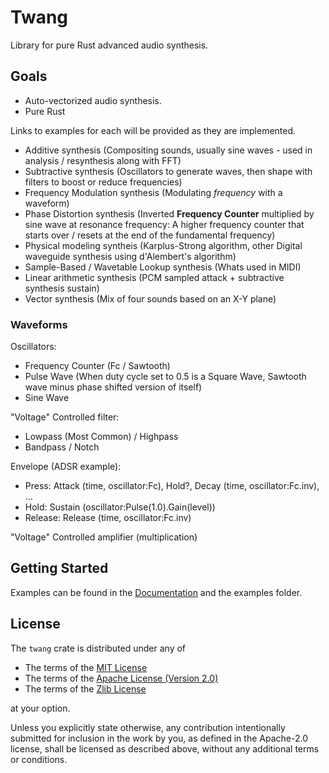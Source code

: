 # Twang
Library for pure Rust advanced audio synthesis.

## Goals
- Auto-vectorized audio synthesis.
- Pure Rust

Links to examples for each will be provided as they are implemented.
- Additive synthesis (Compositing sounds, usually sine waves - used in analysis
  / resynthesis along with FFT)
- Subtractive synthesis (Oscillators to generate waves, then shape with filters
  to boost or reduce frequencies)
- Frequency Modulation synthesis (Modulating *frequency* with a waveform)
- Phase Distortion synthesis (Inverted **Frequency Counter** multiplied by sine
  wave at resonance frequency: A higher frequency counter that starts over /
  resets at the end of the fundamental frequency)
- Physical modeling syntheis (Karplus-Strong algorithm, other Digital waveguide
  synthesis using d'Alembert's algorithm)
- Sample-Based / Wavetable Lookup synthesis (Whats used in MIDI)
- Linear arithmetic synthesis (PCM sampled attack + subtractive synthesis
  sustain)
- Vector synthesis (Mix of four sounds based on an X-Y plane)

### Waveforms
Oscillators:
- Frequency Counter (Fc / Sawtooth)
- Pulse Wave (When duty cycle set to 0.5 is a Square Wave, Sawtooth wave minus
  phase shifted version of itself)
- Sine Wave

"Voltage" Controlled filter:
- Lowpass (Most Common) / Highpass
- Bandpass / Notch

Envelope (ADSR example):
- Press: Attack (time, oscillator:Fc), Hold?, Decay (time, oscillator:Fc.inv), …
- Hold: Sustain (oscillator:Pulse(1.0).Gain(level))
- Release: Release (time, oscillator:Fc.inv)

"Voltage" Controlled amplifier (multiplication)

## Getting Started
Examples can be found in the [Documentation](https://docs.rs/twang) and the
examples folder.

## License
The `twang` crate is distributed under any of

- The terms of the
  [MIT License](https://github.com/AldaronLau/twang/blob/master/LICENSE-MIT)
- The terms of the
  [Apache License (Version 2.0)](https://github.com/AldaronLau/twang/blob/master/LICENSE-APACHE)
- The terms of the
  [Zlib License](https://github.com/AldaronLau/twang/blob/master/LICENSE-ZLIB)

at your option.

Unless you explicitly state otherwise, any contribution intentionally submitted
for inclusion in the work by you, as defined in the Apache-2.0 license, shall be
licensed as described above, without any additional terms or conditions.
